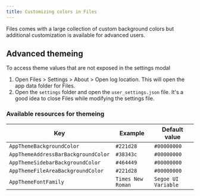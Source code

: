 ```yaml
---
title: Customizing colors in Files
---
```


Files comes with a large collection of custom background colors but additional customization is available for advanced users.

## Advanced themeing
To access theme values that are not exposed in the settings modal
1. Open Files > Settings > About > Open log location. This will open the app data folder for Files.
2. Open the `settings` folder and open the `user_settings.json` file. It's a good idea to close Files while modifying the settings file.

### Available resources for themeing

| Key                                   | Example                       | Default value                                |
| ------------------------------------- | ------------------------------| -------------------------------------------- |
| `AppThemeBackgroundColor`             | `#221d28`                     | `#00000000`                                  |
| `AppThemeAddressBarBackgroundColor`   | `#38343c`                     | `#00000000`                                  |
| `AppThemeSidebarBackgroundColor`      | `#464449`                     | `#00000000`                                  |
| `AppThemeFileAreaBackgroundColor`     | `#221d28`                     | `#00000000`                                  |
| `AppThemeFontFamily`                  | `Times New Roman`             | `Segoe UI Variable`                          |
